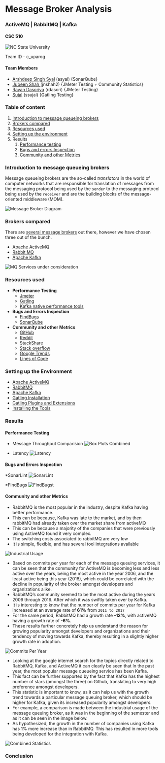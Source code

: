# Message Broker Analysis

### ActiveMQ | RabbitMQ | Kafka

#### CSC 510
![NC State University](./98-Resources/10-NCSU-Logo.png)

Team ID - c_uparog

#### Team Members 
* [Arshdeep Singh Syal](https://github.com/ArshdeepSinghSyal) (asyal) {SonarQube}
* [Jubeen Shah ](https://github.com/jubeenshah)(jnshah2) {JMeter Testing + Community Statistics}
* [Rayan Dasoriya](https://github.com/rayandasoriya) (rdasori) {JMeter Testing}
* [Sujal](https://github.com/SujalAhrodia) (ssujal) {Gatling Testing}

### Table of content
1. [Introduction to message queueing brokers](#Introduction-to-message-queueing-brokers)
2. [Brokers compared](#Brokers-compared)
3. [Resources used](#Resources-used)
4. [Setting up the environment](#setting-up-the-environment)
5. Results
	1. [Performance testing](#performance-testing)
	2. [Bugs and errors Inspection](#bugs-and-errors-inspection)
	2. [Community and other Metrics](#Community-and-other-Metrics)
  
### Introduction to message queueing brokers

Message queueing brokers are the so-called *translators* in the world of computer networks that are responsible for translation of messages from the messaging protocol being used by the `sender` to the messaging protocol being used by the `receiver` and are the building blocks of the message-oriented middleware (MOM). 

![Message Broker Diagram](./98-Resources/11-MessageBroker.png)

### Brokers compared

There are [several message brokers](https://en.wikipedia.org/wiki/Message_broker#List_of_message_broker_software) out there, however we have chosen three out of the bunch. 

* [Apache ActiveMQ](http://activemq.apache.org)
* [Rabbit MQ](http://www.rabbitmq.com)
* [Apache Kafka](https://kafka.apache.org)

![MQ Services under consideration](./98-Resources/09-MQ-Logos.jpeg)

### Resources used

* **Performance Testing**
	* [Jmeter](https://jmeter.apache.org)
	* [Gatling](https://gatling.io)
	* [Kafka native performance tools](https://github.com/kafka-dev/kafka/blob/master/bin/kafka-producer-perf-test.sh)
* **Bugs and Errors Inspection**
	* [FindBugs](http://findbugs.sourceforge.net)
	* [SonarQube](https://www.sonarqube.org)
* **Community and other Metrics**
	* [GitHub](https://github.com)
	* [Reddit](https://www.reddit.com)
	* [StackShare](https://stackshare.io/)
	* [Stack overflow](https://stackoverflow.com)
	* [Google Trends](https://trends.google.com/trends/)
	* [Lines of Code](./02-GitHubStats/01-LinesOfCode)

### Setting up the Environment
* [Apache ActiveMQ](./00-Prerequisites/01-Installation-apacheMQ.pdf)
* [RabbitMQ](./00-Prerequisites/02-Installation-rabbitMQ.pdf)
* [Apache Kafka](./00-Prerequisites/03-Installation-ApacheKafka.pdf)
* [Gatling Installation](https://gatling.io/docs/current/installation/#installation)
* [Gatling Plugins and Extensions](https://gatling.io/docs/2.3/extensions/)
* [Installing the Tools](./00-Prerequisites/04-Installing-Tools.pdf)

### Results

#### Performance Testing
* Message Throughput Comparision
![Box Plots Combined](./98-Resources/15-BoxPlotsCompiled-MessageBroker.png)

*  Latency
![Latency](./98-Resources/16-LatencyBroker.jpg)

#### Bugs and Errors Inspection
*SonarLint
![SonarLint](./98-Resources/17-SonarLint-Comparison.png)

*FindBugs
![FindBugst](./98-Resources/18-FindBugs.png)

#### Community and other Metrics

* RabbitMQ is the most popular in the industry, despite Kafka having better performance. 
* This can be because, Kafka was late to the market, and by then rabbitMQ had already taken over the market share from activeMQ
* This can be because a majority of the companies that were previously using ActiveMQ found it very complex. 
* The switching costs associated to rabbitMQ are very low
* It is simple, flexible, and has several tool integrations available

![Industrial Usage](./98-Resources/01-IndustUse.jpg)

* Based on commits per year for each of the message queuing services, it can be seen that the community for ActiveMQ is becoming less and less active over the years, being the most active in the year 2006, and the least active being this year (2018), which could be correlated with the decline in popularity of the broker amongst developers and organizations alike.
* RabbitMQ’s community seemed to be the most active during the years 2009 through 2016. After which it was swiftly taken over by Kafka.
* It is interesting to know that the number of commits per year for Kafka increased at an average rate of **61%** from `2011 to 2017`
* For the same period, RabbitMQ had a growth rate **-12%**, with activeMQ having a growth rate of **-6%**.
* These results further concretely help us understand the reason for growing popularity amongst developers and organizations and their tendency of moving towards Kafka, thereby resulting in a slightly higher growth rate in adoption.

![Commits Per Year](./98-Resources/05-Commit_year.jpg)

* Looking at the google internet search for the topics directly related to RabbitMQ, Kafka, and ActiveMQ it can clearly be seen that In the past year, the most popular message queueing service has been Kafka.
* This fact can be further supported by the fact that Kafka has the highest number of stars (amongst the three) on Github, translating to very high preference amongst developers.
* This statistic is important to know, as it can help us with the growth trend towards a particular message queuing broker, which should be higher for Kafka, given its increased popularity amongst developers. 
* For example, a comparison is made between the industrial usage of the message queuing broker, as it was in the beginning of the semester and as it can be seen in the image below.
* As hypothesized, the growth in the number of companies using Kafka has 1% more increase than in RabbitMQ. This has resulted in more tools being developed for the integration with Kafka.

![Combined Statistics](./98-Resources/08-CombinedDiagram-GIthub.jpeg)

### Conclusion
